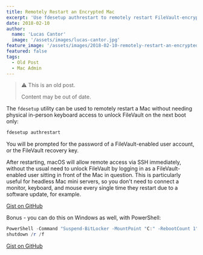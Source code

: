 ```yaml
---
title: Remotely Restart an Encrypted Mac
excerpt: 'Use fdesetup authrestart to remotely restart FileVault-encrypted Macs without requiring physical keyboard access.'
date: 2018-02-10
author:
  name: 'Lucas Cantor'
  image: '/assets/images/lucas-cantor.jpg'
feature_image: '/assets/images/2018-02-10-remotely-restart-an-encrypted-mac.png'
featured: false
tags:
  - Old Post
  - Mac Admin
---
```


> ⚠️ This is an old post.
>
> Content may be out of date.

The `fdesetup` utility can be used to remotely restart a Mac without needing physical in-person keyboard access to unlock FileVault on the next boot only:

```bash
fdesetup authrestart
```

You will be prompted for the password of a FileVault-enabled user account, or the FileVault recovery key.

After restarting, macOS will allow remote access via SSH immediately, without the usual need to unlock FileVault by logging in as a FileVault-enabled user sitting in front of the Mac in question. This is particularly useful for headless Mac mini servers, so you don't need to connect a monitor, keyboard, and mouse every single time they restart due to a software update, for example.

[Gist on GitHub](https://gist.github.com/lucascantor/d9a181515d39e3038ccf534ee76ae315)

Bonus - you can do this on Windows as well, with PowerShell:

```powershell
PowerShell -Command "Suspend-BitLocker -MountPoint "C:" -RebootCount 1"
shutdown /r /f
```

[Gist on GitHub](https://gist.github.com/lucascantor/80867e88f7996a38e23b02f5b4638c96)
